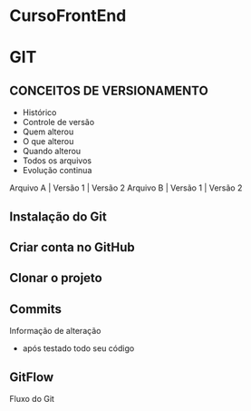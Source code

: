 # CursoFrontEnd

# GIT
## CONCEITOS DE VERSIONAMENTO
 - Histórico
 - Controle de versão
 - Quem alterou
 - O que alterou
 - Quando alterou
 - Todos os arquivos
 - Evolução continua

 Arquivo A   | Versão 1  | Versão 2
 Arquivo B   | Versão 1  | Versão 2

 ## Instalação do Git

 ## Criar conta no GitHub

 ## Clonar o projeto   

 ## Commits
 Informação de alteração
 - após testado todo seu código

## GitFlow
Fluxo do Git
